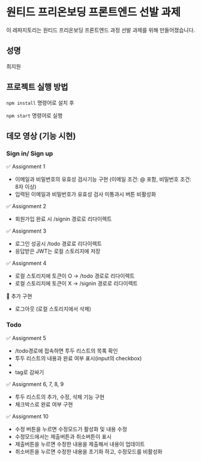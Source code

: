 # 원티드 프리온보딩 프론트엔드 선발 과제

이 레파지토리는 원티드 프리온보딩 프론트엔드 과정 선발 과제를 위해 만들어졌습니다.

## 성명

최지원

## 프로젝트 실행 방법

`npm install` 명령어로 설치 후

`npm start` 명령어로 실행

## 데모 영상 (기능 시현)

### Sign in/ Sign up

✅ Assignment 1

- 이메일과 비밀번호의 유효성 검사기능 구현 (이메일 조건: @ 포함, 비밀번호 조건: 8자 이상)
- 입력된 이메일과 비밀번호가 유효성 검사 미통과시 버튼 비활성화

✅ Assignment 2

- 회원가입 완료 시 /signin 경로로 리다이렉트

✅ Assignment 3

- 로그인 성공시 /todo 경로로 리다이렉트
- 응답받은 JWT는 로컬 스토리지에 저장

✅ Assignment 4

- 로컬 스토리지에 토큰이 O -> /todo 경로로 리다이렉트
- 로컬 스토리지에 토큰이 X -> /signin 경로로 리다이렉트

🌟 추가 구현

- 로그아웃 (로컬 스토리지에서 삭제)

### Todo

✅ Assignment 5

- /todo경로에 접속하면 투두 리스트의 목록 확인
- 투두 리스트의 내용과 완료 여부 표시(input의 checkbox)
- <li> tag로 감싸기

✅ Assignment 6, 7, 8, 9

- 투두 리스트의 추가, 수정, 삭제 기능 구현
- 체크박스로 완료 여부 구현

✅ Assignment 10

- 수정 버튼을 누르면 수정모드가 활성화 및 내용 수정
- 수정모드에서는 제출버튼과 취소버튼이 표시
- 제출버튼을 누르면 수정한 내용을 제출해서 내용이 업데이트
- 취소버튼을 누르면 수정한 내용을 초기화 하고, 수정모드를 비활성화
